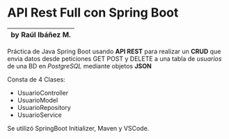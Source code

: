 # API Rest Full con Spring Boot

|by Raúl Ibáñez M.|
|-------------------------|

Práctica de Java Spring Boot usando **API REST** para realizar
un **CRUD** que envia datos desde peticiones GET POST y DELETE 
a una tabla de *usuarios* de una BD en *PostgreSQL* mediante objetos **JSON**

Consta de 4 Clases:
+ UsuarioController 
+ UsuarioModel
+ UsuarioRepository
+ UsuarioService

Se utilizó SpringBoot Initializer, Maven y VSCode.  
